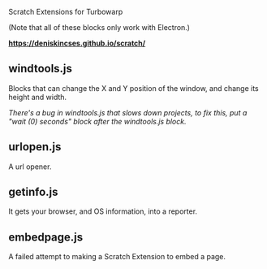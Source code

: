 Scratch Extensions for Turbowarp

(Note that all of these blocks only work with Electron.)

**https://deniskincses.github.io/scratch/**

## windtools.js

Blocks that can change the X and Y position of the window, and change its height and width.

*There's a bug in windtools.js that slows down projects, to fix this, put a "wait (0) seconds" block after the windtools.js block.*

## urlopen.js

A url opener.

## getinfo.js

It gets your browser, and OS information, into a reporter.

## embedpage.js

A failed attempt to making a Scratch Extension to embed a page.
